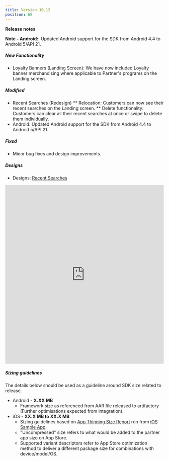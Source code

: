 ```yaml
---
title: Version 10.12
position: 68
---
```

**Release notes**

**Note - Android:**: Updated Android support for the SDK from Android 4.4 to Android 5/API 21.

##### New Functionality
* Loyalty Banners (Landing Screen): We have now included Loyalty banner merchandising where applicable to Partner's programs on the Landing screen.


##### Modified
* Recent Searches (Redesign)
 ** Relocation: Customers can now see their recent searches on the Landing screen.
 ** Delete functionality: Customers can clear all their recent searches at once or swipe to delete them individually.
* Android: Updated Android support for the SDK from Android 4.4 to Android 5/API 21.
 

##### Fixed
* Minor bug fixes and design improvements.

##### Designs
* Designs: <a href="https://app.abstract.com/share/bc2e93ff-63bb-4002-a513-ec6a69c53be5?collectionId=09f00ab3-f8e6-4290-8a4e-da8a4d36a262&collectionLayerId=29d89044-14dd-47f3-afc5-e989dfd057c3&present=true&preview=false&sha=37b4e79021ad10244c8b6889ba1cbd926ebd349d" target="_blank">Recent Searches</a>
<style>
.responsive-wrap iframe{ max-width: 100%;}
</style>
<div class="responsive-wrap">
  <iframe src="https://app.abstract.com/embed/bc2e93ff-63bb-4002-a513-ec6a69c53be5" frameborder="0" width="960" height="569" allowfullscreen="true" mozallowfullscreen="true" webkitallowfullscreen="true"></iframe>
</div>
 
   
##### Sizing guidelines
The details below should be used as a guideline around SDK size related to release.
* Android - **X.XX MB**
  * Framework size as referenced from AAR file released to artifactory (Further optimisations expected from integration).
* iOS - **XX.X MB to XX.X MB**
  * Sizing guidelines based on <a href="https://github.com/cartrawler/cartrawler.github.io/blob/master/ios-report.txt" target="_blank">App Thinning Size Report</a> run from <a href="https://github.com/cartrawler/cartrawler-ios-integration" target="_blank">iOS Sample App</a>.
  * "Uncompressed" size refers to what would be added to the partner app size on App Store.
  * Supported variant descriptors refer to App Store optimization method to deliver a different package size for combinations with device/model/OS.